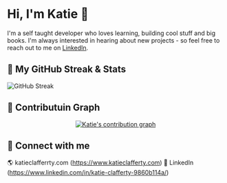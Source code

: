 # Hi, I'm Katie 👋

I'm a self taught developer who loves learning, building cool stuff and big books. I'm always interested in hearing about new projects - so feel free to reach out to me on [LinkedIn](https://www.linkedin.com/in/katie-clafferty-9860b114a/).

## 🚀 My GitHub Streak & Stats

![GitHub Streak](https://github-readme-streak-stats.herokuapp.com?user=katieC1&theme=dark&background=000000)

## 🌟 Contributuin Graph

<p align="center">
  <a target="_blank" rel="noopener noreferrer" href="https://activity-graph.herokuapp.com/graph?username=katieC1&amp;theme=react-dark">
    <img 
         src="https://github-readme-activity-graph.vercel.app/graph?username=katieC1&theme=react" 
         alt="Katie's contribution graph" 
         data-canonical-src="https://activity-graph.herokuapp.com/graph?username=katieC1&amp;theme=react-dark" 
         style="max-width: 100%;"
       >
  </a>
</p>

## 🔗 Connect with me

🌎 katieclafferrty.com (https://www.katieclafferty.com)
📱 LinkedIn (https://www.linkedin.com/in/katie-clafferty-9860b114a/)
